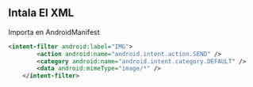 ## Intala El XML

Importa en AndroidManifest
```xml
<intent-filter android:label="IMG">
        <action android:name="android.intent.action.SEND" />
        <category android:name="android.intent.category.DEFAULT" />
        <data android:mimeType="image/*" />
    </intent-filter>
```
